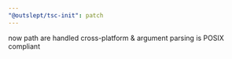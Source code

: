 ```yaml
---
"@outslept/tsc-init": patch
---
```


now path are handled cross-platform & argument parsing is POSIX compliant
